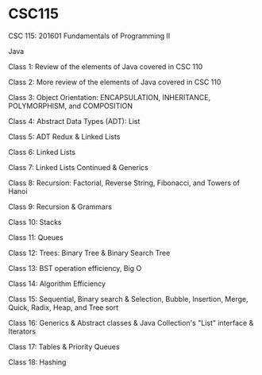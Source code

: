 # CSC115
CSC 115: 201601 Fundamentals of Programming II

Java

Class 1: Review of the elements of Java covered in CSC 110
  
Class 2: More review of the elements of Java covered in CSC 110

Class 3: Object Orientation: ENCAPSULATION, INHERITANCE, POLYMORPHISM, and COMPOSITION

Class 4: Abstract Data Types (ADT): List

Class 5: ADT Redux & Linked Lists

Class 6: Linked Lists

Class 7: Linked Lists Continued & Generics

Class 8: Recursion: Factorial, Reverse String, Fibonacci, and Towers of Hanoi

Class 9: Recursion & Grammars

Class 10: Stacks

Class 11: Queues

Class 12: Trees: Binary Tree & Binary Search Tree

Class 13: BST operation efficiency, Big O

Class 14: Algorithm Efficiency

Class 15: Sequential, Binary search & Selection, Bubble, Insertion, Merge, Quick, Radix, Heap, and Tree sort

Class 16: Generics & Abstract classes & Java Collection's "List" interface & Iterators

Class 17: Tables & Priority Queues

Class 18: Hashing
